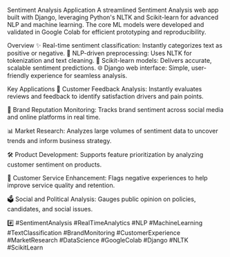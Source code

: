Sentiment Analysis Application
A streamlined Sentiment Analysis web app built with Django, leveraging Python's NLTK and Scikit-learn for advanced NLP and machine learning. The core ML models were developed and validated in Google Colab for efficient prototyping and reproducibility.

Overview
✨ Real-time sentiment classification: Instantly categorizes text as positive or negative.
🧠 NLP-driven preprocessing: Uses NLTK for tokenization and text cleaning.
🤖 Scikit-learn models: Delivers accurate, scalable sentiment predictions.
🌐 Django web interface: Simple, user-friendly experience for seamless analysis.


Key Applications
📝 Customer Feedback Analysis: Instantly evaluates reviews and feedback to identify satisfaction drivers and pain points.

📣 Brand Reputation Monitoring: Tracks brand sentiment across social media and online platforms in real time.

📊 Market Research: Analyzes large volumes of sentiment data to uncover trends and inform business strategy.

🛠️ Product Development: Supports feature prioritization by analyzing customer sentiment on products.

🤝 Customer Service Enhancement: Flags negative experiences to help improve service quality and retention.

🗳️ Social and Political Analysis: Gauges public opinion on policies, candidates, and social issues.

#️⃣ #SentimentAnalysis #RealTimeAnalytics #NLP #MachineLearning #TextClassification #BrandMonitoring #CustomerExperience #MarketResearch #DataScience #GoogleColab #Django #NLTK #ScikitLearn

